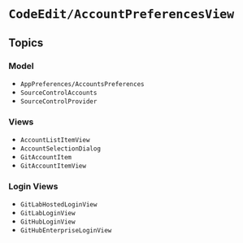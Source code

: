 # ``CodeEdit/AccountPreferencesView``

## Topics

### Model

- ``AppPreferences/AccountsPreferences``
- ``SourceControlAccounts``
- ``SourceControlProvider``

### Views

- ``AccountListItemView``
- ``AccountSelectionDialog``
- ``GitAccountItem``
- ``GitAccountItemView``

### Login Views

- ``GitLabHostedLoginView``
- ``GitLabLoginView``
- ``GitHubLoginView``
- ``GitHubEnterpriseLoginView``
